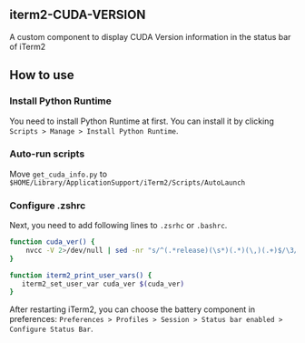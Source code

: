 ## iterm2-CUDA-VERSION

A custom component to display CUDA Version information in the status bar of iTerm2

## How to use
### Install Python Runtime
You need to install Python Runtime at first.
You can install it by clicking `Scripts > Manage > Install Python Runtime`.

### Auto-run scripts
Move `get_cuda_info.py` to `$HOME/Library/ApplicationSupport/iTerm2/Scripts/AutoLaunch`

### Configure .zshrc
Next, you need to add following lines to `.zsrhc` or `.bashrc`.
```bash
function cuda_ver() {
    nvcc -V 2>/dev/null | sed -nr "s/^(.*release)(\s*)(.*)(\,)(.+)$/\3/p"
}

function iterm2_print_user_vars() {
   iterm2_set_user_var cuda_ver $(cuda_ver)
}
```

After restarting iTerm2, you can choose the battery component in preferences: `Preferences > Profiles > Session > Status bar enabled > Configure Status Bar`.
